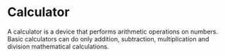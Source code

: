 # Calculator
A calculator is a device that performs arithmetic operations on numbers. Basic calculators can do only addition, subtraction, multiplication and division mathematical calculations.
